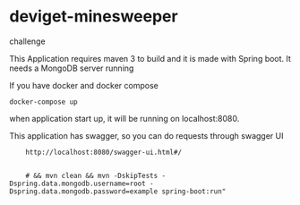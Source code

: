 # deviget-minesweeper
challenge

This Application requires maven 3 to build and it is made with Spring boot.
It needs a MongoDB server running 

If you have docker and docker compose 

	docker-compose up
	
when application start up, it will be running on localhost:8080.

This application has swagger, so you can do requests through swagger UI

		http://localhost:8080/swagger-ui.html#/

		
		# && mvn clean && mvn -DskipTests -Dspring.data.mongodb.username=root -Dspring.data.mongodb.password=example spring-boot:run"
		